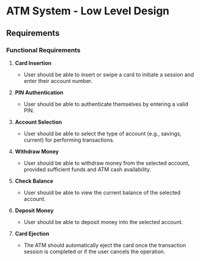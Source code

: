 # ATM System - Low Level Design

## Requirements

### Functional Requirements

1. **Card Insertion**
    - User should be able to insert or swipe a card to initiate a session and enter their account number.

2. **PIN Authentication**
    - User should be able to authenticate themselves by entering a valid PIN.

3. **Account Selection**
    - User should be able to select the type of account (e.g., savings, current) for performing transactions.

4. **Withdraw Money**
    - User should be able to withdraw money from the selected account, provided sufficient funds and ATM cash availability.

5. **Check Balance**
    - User should be able to view the current balance of the selected account.

6. **Deposit Money**
    - User should be able to deposit money into the selected account.

7. **Card Ejection**
    - The ATM should automatically eject the card once the transaction session is completed or if the user cancels the operation.

